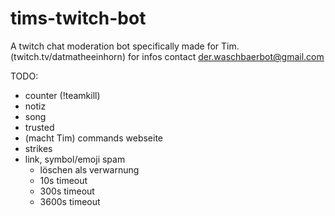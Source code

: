 # tims-twitch-bot

A twitch chat moderation bot specifically made for Tim. (twitch.tv/datmatheeinhorn)
for infos contact der.waschbaerbot@gmail.com

TODO:

-   counter (!teamkill)
-   notiz
-   song
-   trusted
-   (macht Tim) commands webseite
-   strikes
-   link, symbol/emoji spam
    -   löschen als verwarnung
    -   10s timeout
    -   300s timeout
    -   3600s timeout
